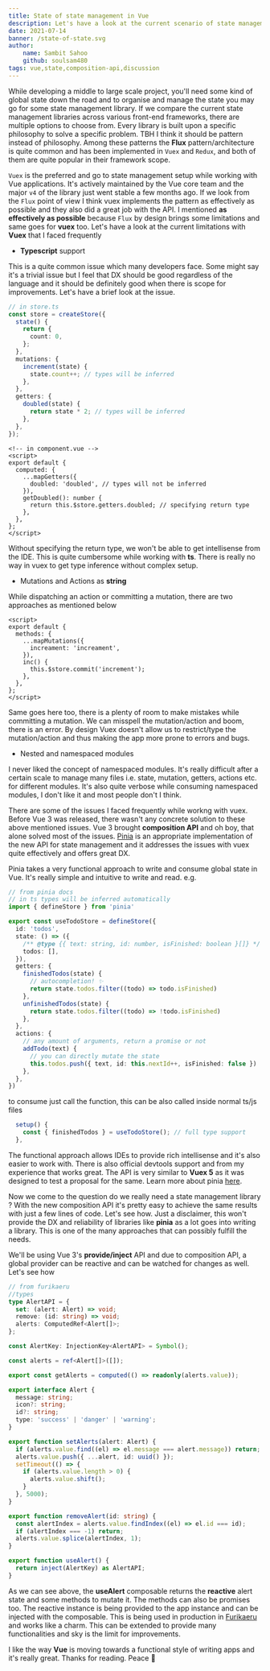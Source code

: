 ```yaml
---
title: State of state management in Vue
description: Let's have a look at the current scenario of state management in Vue 3 and why you may not need a separate library to do it.
date: 2021-07-14
banner: /state-of-state.svg
author: 
    name: Sambit Sahoo
    github: soulsam480  
tags: vue,state,composition-api,discussion
---
```

While developing a middle to large scale project, you'll need some kind of global state down the road and to organise and manage the state you may go for some state management library. If we compare the current state management libraries across various front-end frameworks, there are multiple options to choose from. Every library is built upon a specific philosophy to solve a specific problem. TBH I think it should be pattern instead of philosophy. Among these patterns the __Flux__ pattern/architecture is quite common and has been implemented in `Vuex` and `Redux`, and both of them are quite popular in their framework scope. 

`Vuex` is the preferred and go to state management setup while working with Vue applications. It's actively maintained by the Vue core team and the major `v4` of the library just went stable a few months ago. If we look from the `Flux` point of view I think vuex implements the pattern as effectively as possible and they also did a great job with the API. I mentioned __as effectively as possible__ because `Flux` by design brings some limitations and same goes for __vuex__ too. Let's have a look at the current limitations with __Vuex__ that I faced frequently

- __Typescript__ support

This is a quite common issue which many developers face. Some might say it's a trivial issue but I feel that DX should be good regardless of the language and it should be definitely good when there is scope for improvements. Let's have a brief look at the issue.

```ts
// in store.ts
const store = createStore({
  state() {
    return {
      count: 0, 
    };
  },
  mutations: {
    increment(state) {
      state.count++; // types will be inferred
    },
  },
  getters: {
    doubled(state) {
      return state * 2; // types will be inferred
    },
  },
});
```
```vue
<!-- in component.vue -->
<script>
export default {
  computed: {
    ...mapGetters({
      doubled: 'doubled', // types will not be inferred
    }),
    getDoubled(): number {
      return this.$store.getters.doubled; // specifying return type
    },
  },
};
</script>
```
Without specifying the return type, we won't be able to get intellisense from the IDE. This is quite cumbersome while working with __ts__. There is really no way in vuex to get type inference without complex setup.

- Mutations and Actions as __string__

While dispatching an action or committing a mutation, there are two approaches as mentioned below

```vue
<script>
export default {
  methods: {
    ...mapMutations({
      increament: 'increament',
    }),
    inc() {
      this.$store.commit('increment');
    },
  },
};
</script>
```
Same goes here too, there is a plenty of room to make mistakes while committing a mutation. We can misspell the mutation/action and boom, there is an error. By design Vuex doesn't allow us to restrict/type the mutation/action and thus making the app more prone to errors and bugs.

- Nested and namespaced modules

I never liked the concept of namespaced modules. It's really difficult after a certain scale to manage many files i.e. state, mutation, getters, actions etc. for different modules. It's also quite verbose while consuming namespaced modules, I don't like it and most people don't I think. 

There are some of the issues I faced frequently while workng with vuex. Before Vue 3 was released, there wasn't any concrete solution to these above mentioned issues. Vue 3 brought __composition API__ and oh boy, that alone solved most of the issues. [Pinia](https://pinia.esm.dev/) is an appropriate implementation of the new API for state management and it addresses the issues with vuex quite effectively and offers great DX.

Pinia takes a very functional approach to write and consume global state in Vue. It's really simple and intuitive to write and read. e.g. 

```ts
// from pinia docs
// in ts types will be inferred automatically
import { defineStore } from 'pinia'

export const useTodoStore = defineStore({
  id: 'todos',
  state: () => ({
    /** @type {{ text: string, id: number, isFinished: boolean }[]} */ // for js files
    todos: [],
  }),
  getters: {
    finishedTodos(state) {
      // autocompletion! ✨
      return state.todos.filter((todo) => todo.isFinished)
    },
    unfinishedTodos(state) {
      return state.todos.filter((todo) => !todo.isFinished)
    },
  },
  actions: {
    // any amount of arguments, return a promise or not
    addTodo(text) {
      // you can directly mutate the state
      this.todos.push({ text, id: this.nextId++, isFinished: false })
    },
  },
})
```
to consume just call the function, this can be also called inside normal ts/js files
```ts
  setup() {
    const { finishedTodos } = useTodoStore(); // full type support
  },
```
The functional approach allows IDEs to provide rich intellisense and it's also easier to work with. There is also official devtools support and from my experience that works great. The API is very similar to __Vuex 5__ as it was designed to test a proposal for the same. Learn more about pinia [here](https://pinia.esm.dev/).

Now we come to the question do we really need a state management library ? With the new composition API it's pretty easy to achieve the same results with just a few lines of code. Let's see how. Just a disclaimer, this won't provide the DX and reliability of libraries like __pinia__ as a lot goes into writing a library. This is one of the many approaches that can possibly fulfill the needs.

We'll be using Vue 3's __provide/inject__ API and due to composition API, a global provider can be reactive and can be watched for changes as well. Let's see how

```ts
// from furikaeru
//types
type AlertAPI = {
  set: (alert: Alert) => void;
  remove: (id: string) => void;
  alerts: ComputedRef<Alert[]>;
};

const AlertKey: InjectionKey<AlertAPI> = Symbol();

const alerts = ref<Alert[]>([]);

export const getAlerts = computed(() => readonly(alerts.value));

export interface Alert {
  message: string;
  icon?: string;
  id?: string;
  type: 'success' | 'danger' | 'warning';
}

export function setAlerts(alert: Alert) {
  if (alerts.value.find((el) => el.message === alert.message)) return;
  alerts.value.push({ ...alert, id: uuid() });
  setTimeout(() => {
    if (alerts.value.length > 0) {
      alerts.value.shift();
    }
  }, 5000);
}

export function removeAlert(id: string) {
  const alertIndex = alerts.value.findIndex((el) => el.id === id);
  if (alertIndex === -1) return;
  alerts.value.splice(alertIndex, 1);
}

export function useAlert() {
  return inject(AlertKey) as AlertAPI;
}
```
As we can see above, the __useAlert__ composable returns the __reactive__ alert state and some methods to mutate it. The methods can also be promises too. The reactive instance is being provided to the app instance and can be injected with the composable. This is being used in production in [Furikaeru](https://furikaeru.sambitsahoo.com) and works like a charm. This can be extended to provide many functionalities and sky is the limit for improvements.

I like the way __Vue__ is moving towards a functional style of writing apps and it's really great. Thanks for reading. Peace :green_heart:  